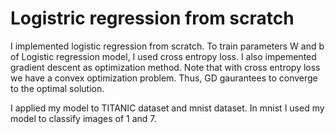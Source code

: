 # Logistric regression from scratch
I implemented logistic regression from scratch. To train parameters W and b of Logistic regression model, I used cross entropy loss. I also impemented gradient descent as optimization method. Note that with cross entropy loss we have a convex optimization problem. Thus, GD gaurantees to converge to the optimal solution.

I applied my model to TITANIC dataset and mnist dataset. In mnist I used my model to classify images of 1 and 7.
